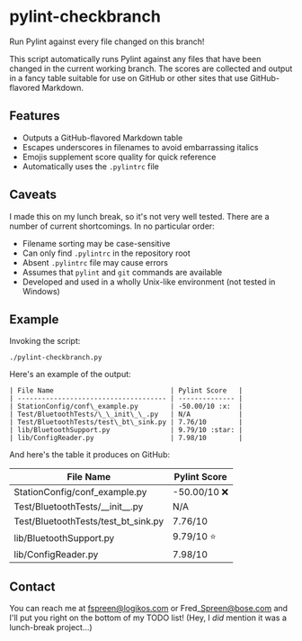 # pylint-checkbranch #
Run Pylint against every file changed on this branch!

This script automatically runs Pylint against any files that have been changed
in the current working branch.  The scores are collected and output in a fancy
table suitable for use on GitHub or other sites that use GitHub-flavored
Markdown.

## Features ##
* Outputs a GitHub-flavored Markdown table
* Escapes underscores in filenames to avoid embarrassing italics
* Emojis supplement score quality for quick reference
* Automatically uses the `.pylintrc` file

## Caveats ##
I made this on my lunch break, so it's not very well tested.  There are a
number of current shortcomings.  In no particular order:

* Filename sorting may be case-sensitive
* Can only find `.pylintrc` in the repository root
* Absent `.pylintrc` file may cause errors
* Assumes that `pylint` and `git` commands are available
* Developed and used in a wholly Unix-like environment (not tested in Windows)

## Example ##
Invoking the script:
```
./pylint-checkbranch.py
```

Here's an example of the output:
```
| File Name                             | Pylint Score   |
| ------------------------------------- | -------------- |
| StationConfig/conf\_example.py        | -50.00/10 :x:  |
| Test/BluetoothTests/\_\_init\_\_.py   | N/A            |
| Test/BluetoothTests/test\_bt\_sink.py | 7.76/10        |
| lib/BluetoothSupport.py               | 9.79/10 :star: |
| lib/ConfigReader.py                   | 7.98/10        |
```

And here's the table it produces on GitHub:

| File Name                             | Pylint Score   |
| ------------------------------------- | -------------- |
| StationConfig/conf\_example.py        | -50.00/10 :x:  |
| Test/BluetoothTests/\_\_init\_\_.py   | N/A            |
| Test/BluetoothTests/test\_bt\_sink.py | 7.76/10        |
| lib/BluetoothSupport.py               | 9.79/10 :star: |
| lib/ConfigReader.py                   | 7.98/10        |

## Contact ##
You can reach me at fspreen@logikos.com or Fred\_Spreen@bose.com and I'll put
you right on the bottom of my TODO list!  (Hey, I _did_ mention it was a
lunch-break project...)
